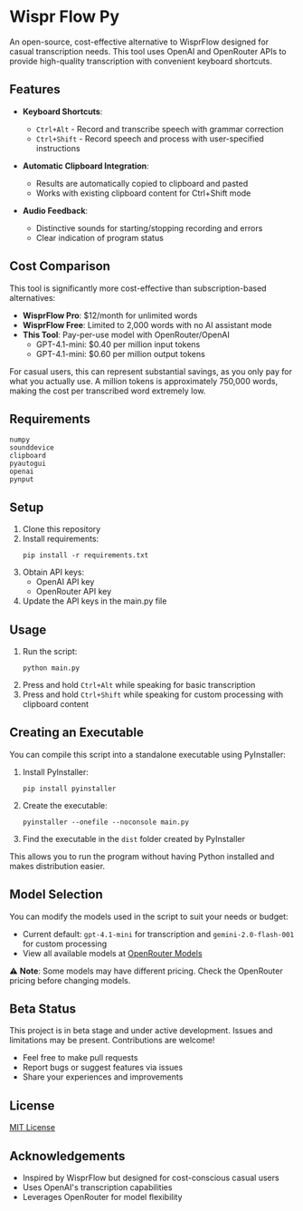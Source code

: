 # Wispr Flow Py

An open-source, cost-effective alternative to WisprFlow designed for casual transcription needs. This tool uses OpenAI and OpenRouter APIs to provide high-quality transcription with convenient keyboard shortcuts.

## Features

- **Keyboard Shortcuts**: 
  - `Ctrl+Alt` - Record and transcribe speech with grammar correction
  - `Ctrl+Shift` - Record speech and process with user-specified instructions

- **Automatic Clipboard Integration**:
  - Results are automatically copied to clipboard and pasted
  - Works with existing clipboard content for Ctrl+Shift mode

- **Audio Feedback**:
  - Distinctive sounds for starting/stopping recording and errors
  - Clear indication of program status

## Cost Comparison

This tool is significantly more cost-effective than subscription-based alternatives:

- **WisprFlow Pro**: $12/month for unlimited words
- **WisprFlow Free**: Limited to 2,000 words with no AI assistant mode
- **This Tool**: Pay-per-use model with OpenRouter/OpenAI
  - GPT-4.1-mini: $0.40 per million input tokens
  - GPT-4.1-mini: $0.60 per million output tokens

For casual users, this can represent substantial savings, as you only pay for what you actually use. A million tokens is approximately 750,000 words, making the cost per transcribed word extremely low.

## Requirements

```
numpy
sounddevice
clipboard
pyautogui
openai
pynput
```

## Setup

1. Clone this repository
2. Install requirements:
   ```
   pip install -r requirements.txt
   ```
3. Obtain API keys:
   - OpenAI API key
   - OpenRouter API key
4. Update the API keys in the main.py file

## Usage

1. Run the script:
   ```
   python main.py
   ```
2. Press and hold `Ctrl+Alt` while speaking for basic transcription
3. Press and hold `Ctrl+Shift` while speaking for custom processing with clipboard content

## Creating an Executable

You can compile this script into a standalone executable using PyInstaller:

1. Install PyInstaller:
   ```
   pip install pyinstaller
   ```

2. Create the executable:
   ```
   pyinstaller --onefile --noconsole main.py
   ```

3. Find the executable in the `dist` folder created by PyInstaller

This allows you to run the program without having Python installed and makes distribution easier.

## Model Selection

You can modify the models used in the script to suit your needs or budget:

- Current default: `gpt-4.1-mini` for transcription and `gemini-2.0-flash-001` for custom processing
- View all available models at [OpenRouter Models](https://openrouter.ai/models)

⚠️ **Note**: Some models may have different pricing. Check the OpenRouter pricing before changing models.

## Beta Status

This project is in beta stage and under active development. Issues and limitations may be present. Contributions are welcome!

- Feel free to make pull requests
- Report bugs or suggest features via issues
- Share your experiences and improvements

## License

[MIT License](LICENSE)

## Acknowledgements

- Inspired by WisprFlow but designed for cost-conscious casual users
- Uses OpenAI's transcription capabilities
- Leverages OpenRouter for model flexibility

